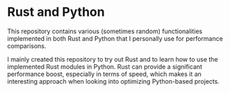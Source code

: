# Rust and Python

This repository contains various (sometimes random) functionalities implemented in both Rust and
Python that I personally use for performance comparisons.

I mainly created this repository to try out Rust and to learn how to use the implemented Rust modules in Python.
Rust can provide a significant performance boost, especially in terms of speed, which makes it an interesting
approach when looking into optimizing Python-based projects.
